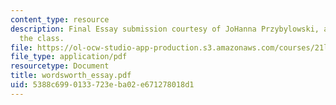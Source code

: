 ```yaml
---
content_type: resource
description: Final Essay submission courtesy of JoHanna Przybylowski, a student in
  the class.
file: https://ol-ocw-studio-app-production.s3.amazonaws.com/courses/21l-704-studies-in-poetry-british-poetry-and-the-sciences-of-the-mind-fall-2004/5388c6990133723eba02e671278018d1_wordsworth_essay.pdf
file_type: application/pdf
resourcetype: Document
title: wordsworth_essay.pdf
uid: 5388c699-0133-723e-ba02-e671278018d1
---
```

